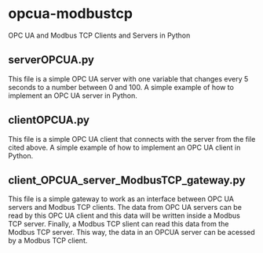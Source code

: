 # opcua-modbustcp
OPC UA and Modbus TCP Clients and Servers in Python

<h2>serverOPCUA.py</h2> 
<p>
  This file is a simple OPC UA server with one variable that changes every 5 seconds to a number between 0 and 100. A simple example of how to implement an OPC UA server   in Python.
</p>
<h2>clientOPCUA.py</h2> 
<p>
  This file is a simple OPC UA client that connects with the server from the file cited above. A simple example of how to implement an OPC UA client in Python.
</p>
<h2>client_OPCUA_server_ModbusTCP_gateway.py</h2> 
<p>
  This file is a simple gateway to work as an interface between OPC UA servers and Modbus TCP clients. The data from OPC UA servers can be read by this OPC UA client and   this data will be written inside a Modbus TCP server. Finally, a Modbus TCP slient can read this data from the Modbus TCP server. This way, the data in an OPCUA server   can be acessed by a Modbus TCP client.
</p>
